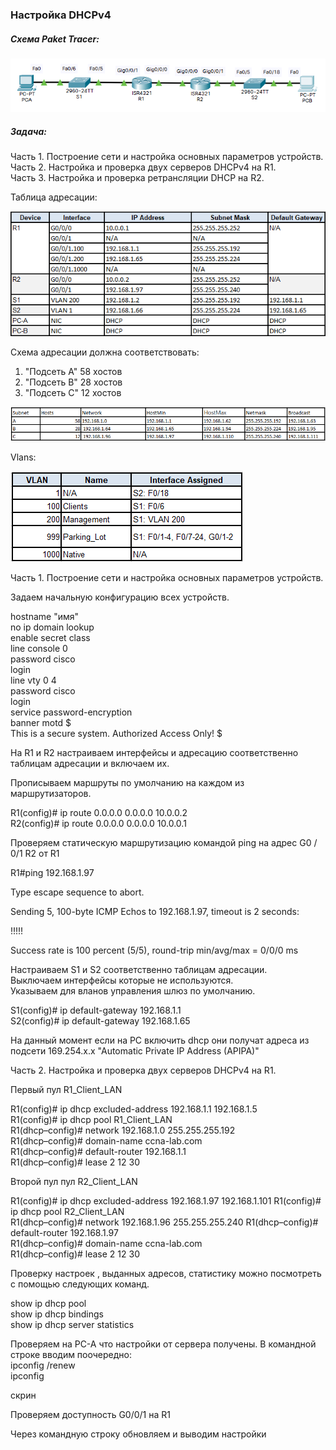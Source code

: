 ### **Настройка DHCPv4**

##### **Схема Paket Tracer:**

![Scheme](https://github.com/Cooler1213/Otus-Network/blob/37bb58b96d1e507d3eb2a657462a07a2de71d186/Lab/DHCPv4/Scheme%20v4.png)

##### Задача:

Часть 1. Построение сети и настройка основных параметров устройств.  
Часть 2. Настройка и проверка двух серверов DHCPv4 на R1.  
Часть 3. Настройка и проверка ретрансляции DHCP на R2.   

Таблица адресации:

![IP](https://github.com/Cooler1213/Otus-Network/blob/f4ca1c7a366edbb844ca06151599a39213227bc0/Lab/DHCPv4/IP.png)

Схема адресации должна соответствовать:
1. "Подсеть A" 58 хостов
2. "Подсеть B" 28 хостов
3. "Подсеть C" 12 хостов

![Subnet](https://github.com/Cooler1213/Otus-Network/blob/f4ca1c7a366edbb844ca06151599a39213227bc0/Lab/DHCPv4/Subnet.png)

Vlans:

![Vlan](https://github.com/Cooler1213/Otus-Network/blob/f4ca1c7a366edbb844ca06151599a39213227bc0/Lab/DHCPv4/Vlan.png)

Часть 1. Построение сети и настройка основных параметров устройств.

Задаем начальную конфигурацию всех устройств.

hostname "имя"  
no ip domain lookup  
enable secret class  
line console 0   
password cisco  
login  
line vty 0 4  
password cisco  
login  
service password-encryption  
banner motd $  
This is a secure system. Authorized Access Only! $

На R1 и R2 настраиваем интерфейсы и адресацию соответственно таблицам адресации и включаем их.

Прописываем маршруты по умолчанию на каждом из маршрутизаторов.

R1(config)# ip route 0.0.0.0 0.0.0.0 10.0.0.2  
R2(config)# ip route 0.0.0.0 0.0.0.0 10.0.0.1

Проверяем статическую маршрутизацию командой ping на адрес G0 / 0/1 R2 от R1

R1#ping 192.168.1.97 

Type escape sequence to abort.

Sending 5, 100-byte ICMP Echos to 192.168.1.97, timeout is 2 seconds:

!!!!!

Success rate is 100 percent (5/5), round-trip min/avg/max = 0/0/0 ms



Настраиваем S1 и S2 соответственно таблицам адресации.  
Выключаем интерфейсы которые не используются.  
Указываем для вланов управления шлюз по умолчанию.

S1(config)# ip default-gateway 192.168.1.1  
S2(config)# ip default-gateway 192.168.1.65

На данный момент если на PC включить dhcp они получат адреса из подсети  169.254.x.x "Automatic Private IP Address (APIPA)" 



Часть 2. Настройка и проверка двух серверов DHCPv4 на R1. 

Первый пул R1_Client_LAN

R1(config)# ip dhcp excluded-address 192.168.1.1 192.168.1.5  
R1(config)# ip dhcp pool R1_Client_LAN   
R1(dhcp–config)# network 192.168.1.0 255.255.255.192  
R1(dhcp–config)# domain-name ccna-lab.com  
R1(dhcp–config)# default-router 192.168.1.1  
R1(dhcp–config)# lease 2 12 30

Второй пул пул R2_Client_LAN

R1(config)# ip dhcp excluded-address 192.168.1.97 192.168.1.101
R1(config)# ip dhcp pool R2_Client_LAN  
R1(dhcp–config)# network 192.168.1.96 255.255.255.240
R1(dhcp–config)# default-router 192.168.1.97  
R1(dhcp–config)# domain-name ccna-lab.com  
R1(dhcp–config)# lease 2 12 30

Проверку настроек , выданных адресов, статистику можно посмотреть с помощью следующих команд.

show ip dhcp pool   
show ip dhcp bindings  
show ip dhcp server statistics

Проверяем на PC-A что настройки от сервера получены.
В командной строке вводим поочередно:  
ipconfig /renew  
ipconfig 

скрин

Проверяем доступность G0/0/1 на R1



Через командную строку обновляем и выводим настройки 
